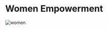 # Women Empowerment
![women](https://user-images.githubusercontent.com/83920404/211144660-01db45f7-28c1-468a-8d83-ca50362de390.png)

